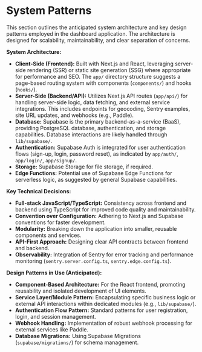 # System Patterns

This section outlines the anticipated system architecture and key design patterns employed in the dashboard application. The architecture is designed for scalability, maintainability, and clear separation of concerns.

**System Architecture:**
-   **Client-Side (Frontend):** Built with Next.js and React, leveraging server-side rendering (SSR) or static site generation (SSG) where appropriate for performance and SEO. The `app/` directory structure suggests a page-based routing system with components (`components/`) and hooks (`hooks/`).
-   **Server-Side (Backend/API):** Utilizes Next.js API routes (`app/api/`) for handling server-side logic, data fetching, and external service integrations. This includes endpoints for geocoding, Sentry examples, site URL updates, and webhooks (e.g., Paddle).
-   **Database:** Supabase is the primary backend-as-a-service (BaaS), providing PostgreSQL database, authentication, and storage capabilities. Database interactions are likely handled through `lib/supabase/`.
-   **Authentication:** Supabase Auth is integrated for user authentication flows (sign-up, login, password reset), as indicated by `app/auth/`, `app/login/`, `app/signup/`.
-   **Storage:** Supabase Storage for file storage, if required.
-   **Edge Functions:** Potential use of Supabase Edge Functions for serverless logic, as suggested by general Supabase capabilities.

**Key Technical Decisions:**
-   **Full-stack JavaScript/TypeScript:** Consistency across frontend and backend using TypeScript for improved code quality and maintainability.
-   **Convention over Configuration:** Adhering to Next.js and Supabase conventions for faster development.
-   **Modularity:** Breaking down the application into smaller, reusable components and services.
-   **API-First Approach:** Designing clear API contracts between frontend and backend.
-   **Observability:** Integration of Sentry for error tracking and performance monitoring (`sentry.server.config.ts`, `sentry.edge.config.ts`).

**Design Patterns in Use (Anticipated):**
-   **Component-Based Architecture:** For the React frontend, promoting reusability and isolated development of UI elements.
-   **Service Layer/Module Pattern:** Encapsulating specific business logic or external API interactions within dedicated modules (e.g., `lib/supabase/`).
-   **Authentication Flow Pattern:** Standard patterns for user registration, login, and session management.
-   **Webhook Handling:** Implementation of robust webhook processing for external services like Paddle.
-   **Database Migrations:** Using Supabase Migrations (`supabase/migrations/`) for schema management. 